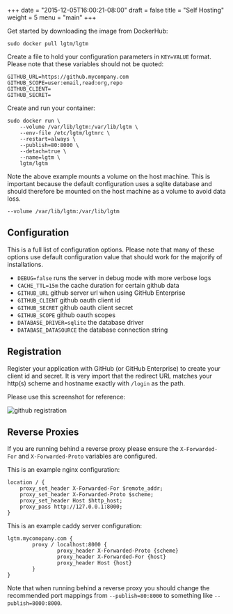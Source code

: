 +++
date = "2015-12-05T16:00:21-08:00"
draft = false
title = "Self Hosting"
weight = 5
menu = "main"
+++

Get started by downloading the image from DockerHub:

```
sudo docker pull lgtm/lgtm
```

Create a file to hold your configuration parameters in `KEY=VALUE` format. Please
note that these variables should not be quoted:

```
GITHUB_URL=https://github.mycompany.com
GITHUB_SCOPE=user:email,read:org,repo
GITHUB_CLIENT=
GITHUB_SECRET=
```

Create and run your container:

```
sudo docker run \
	--volume /var/lib/lgtm:/var/lib/lgtm \
	--env-file /etc/lgtm/lgtmrc \
	--restart=always \
	--publish=80:8000 \
	--detach=true \
	--name=lgtm \
	lgtm/lgtm
```

Note the above example mounts a volume on the host machine. This is important
because the default configuration uses a sqlite database and should therefore
be mounted on the host machine as a volume to avoid data loss.

```
--volume /var/lib/lgtm:/var/lib/lgtm
```

## Configuration

This is a full list of configuration options. Please note that many of these
options use default configuration value that should work for the majorify of
installations.

* `DEBUG=false` runs the server in debug mode with more verbose logs
* `CACHE_TTL=15m` the cache duration for certain github data
* `GITHUB_URL` github server url when using GitHub Enterprise
* `GITHUB_CLIENT` github oauth client id
* `GITHUB_SECRET` github oauth client secret
* `GITHUB_SCOPE` github oauth scopes
* `DATABASE_DRIVER=sqlite` the database driver
* `DATABASE_DATASOURCE` the database connection string

## Registration

Register your application with GitHub (or GitHub Enterprise) to create your client
id and secret. It is very import that the redirect URL matches your http(s) scheme
and hostname exactly with `/login` as the path.

Please use this screenshot for reference:

![github registration](/docs/images/app_registration.png)

## Reverse Proxies

If you are running behind a reverse proxy please ensure the `X-Forwarded-For`
and `X-Forwarded-Proto` variables are configured.

This is an example nginx configuration:

```nginx
location / {
    proxy_set_header X-Forwarded-For $remote_addr;
    proxy_set_header X-Forwarded-Proto $scheme;
    proxy_set_header Host $http_host;
	proxy_pass http://127.0.0.1:8000;
}
```

This is an example caddy server configuration:

```nginx
lgtm.mycomopany.com {
        proxy / localhost:8000 {
                proxy_header X-Forwarded-Proto {scheme}
                proxy_header X-Forwarded-For {host}
                proxy_header Host {host}
        }
}
```

Note that when running behind a reverse proxy you should change the recommended
port mappings from `--publish=80:8000` to something like `--publish=8000:8000`.
